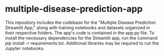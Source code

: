 # multiple-disease-prediction-app
This repository includes the codebase for the "Multiple Disease Prediction Streamlit App," along with training notebooks and datasets organized in their respective folders.
The app's code is contained in the app.py file. To install the necessary dependencies for the Streamlit app, run the command pip install -r requirements.txt.
Additional libraries may be required to run the Jupyter notebooks.
